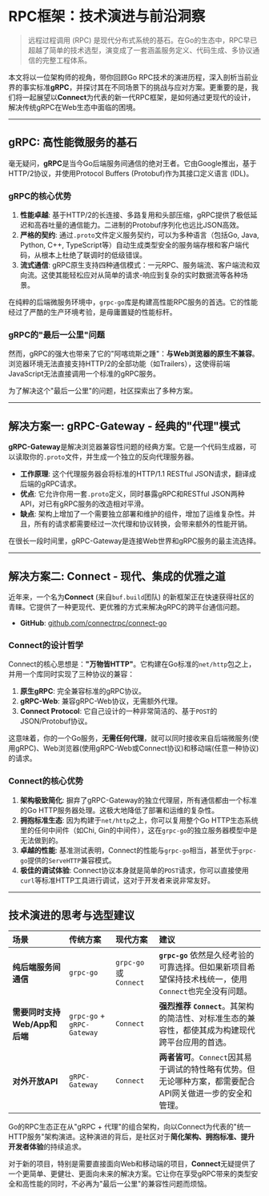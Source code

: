 # RPC框架：技术演进与前沿洞察

> 远程过程调用 (RPC) 是现代分布式系统的基石。在Go的生态中，RPC早已超越了简单的技术选型，演变成了一套涵盖服务定义、代码生成、多协议通信的完整工程体系。

本文将以一位架构师的视角，带你回顾Go RPC技术的演进历程，深入剖析当前业界的事实标准**gRPC**，并探讨其在不同场景下的挑战与应对方案。更重要的是，我们将一起展望以**Connect**为代表的新一代RPC框架，是如何通过更现代的设计，解决传统gRPC在Web生态中面临的困境。

---

## gRPC: 高性能微服务的基石

毫无疑问，**gRPC**是当今Go后端服务间通信的绝对王者。它由Google推出，基于HTTP/2协议，并使用Protocol Buffers (Protobuf)作为其接口定义语言 (IDL)。

### gRPC的核心优势

1.  **性能卓越**: 基于HTTP/2的长连接、多路复用和头部压缩，gRPC提供了极低延迟和高吞吐量的通信能力。二进制的Protobuf序列化也远比JSON高效。
2.  **严格的契约**: 通过`.proto`文件定义服务契约，可以为多种语言（包括Go, Java, Python, C++, TypeScript等）自动生成类型安全的服务端存根和客户端代码，从根本上杜绝了联调时的低级错误。
3.  **流式通信**: gRPC原生支持四种通信模式：一元RPC、服务端流、客户端流和双向流。这使其能轻松应对从简单的请求-响应到复杂的实时数据流等各种场景。

在纯粹的后端微服务环境中，`grpc-go`库是构建高性能RPC服务的首选。它的性能经过了严酷的生产环境考验，是毋庸置疑的性能标杆。

### gRPC的"最后一公里"问题

然而，gRPC的强大也带来了它的"阿喀琉斯之踵"：**与Web浏览器的原生不兼容**。浏览器环境无法直接支持HTTP/2的全部功能（如Trailers），这使得前端JavaScript无法直接调用一个标准的gRPC服务。

为了解决这个"最后一公里"的问题，社区探索出了多种方案。

---

## 解决方案一: gRPC-Gateway - 经典的"代理"模式

**gRPC-Gateway**是解决浏览器兼容性问题的经典方案。它是一个代码生成器，可以读取你的`.proto`文件，并生成一个独立的反向代理服务器。

-   **工作原理**: 这个代理服务器会将标准的HTTP/1.1 RESTful JSON请求，翻译成后端的gRPC请求。
-   **优点**: 它允许你用一套`.proto`定义，同时暴露gRPC和RESTful JSON两种API，对已有gRPC服务的改造相对平滑。
-   **缺点**: 架构上增加了一个需要独立部署和维护的组件，增加了运维复杂性。并且，所有的请求都需要经过一次代理和协议转换，会带来额外的性能开销。

在很长一段时间里，gRPC-Gateway是连接Web世界和gRPC服务的最主流选择。

---

## 解决方案二: Connect - 现代、集成的优雅之道

近年来，一个名为**Connect** (来自`buf.build`团队) 的新框架正在快速获得社区的青睐。它提供了一种更现代、更优雅的方式来解决gRPC的跨平台通信问题。

-   **GitHub**: [github.com/connectrpc/connect-go](https://github.com/connectrpc/connect-go)

### Connect的设计哲学

Connect的核心思想是：**"万物皆HTTP"**。它构建在Go标准的`net/http`包之上，并用一个库同时实现了三种协议的兼容：

1.  **原生gRPC**: 完全兼容标准的gRPC协议。
2.  **gRPC-Web**: 兼容gRPC-Web协议，无需额外代理。
3.  **Connect Protocol**: 它自己设计的一种非常简洁的、基于`POST`的JSON/Protobuf协议。

这意味着，你的一个Go服务，**无需任何代理**，就可以同时接收来自后端微服务(使用gRPC)、Web浏览器(使用gRPC-Web或Connect协议)和移动端(任意一种协议)的请求。

### Connect的核心优势

1.  **架构极致简化**: 摒弃了gRPC-Gateway的独立代理层，所有通信都由一个标准的Go HTTP服务器处理。这极大地降低了部署和运维的复杂性。
2.  **拥抱标准生态**: 因为构建于`net/http`之上，你可以复用整个Go HTTP生态系统里的任何中间件（如Chi, Gin的中间件），这在`grpc-go`的独立服务器模型中是无法做到的。
3.  **卓越的性能**: 基准测试表明，Connect的性能与`grpc-go`相当，甚至优于`grpc-go`提供的`ServeHTTP`兼容模式。
4.  **极佳的调试体验**: Connect协议本身就是简单的`POST`请求，你可以直接使用`curl`等标准HTTP工具进行调试，这对于开发者来说非常友好。

---

## 技术演进的思考与选型建议

| 场景 | 传统方案 | 现代方案 | 建议 |
| :--- | :--- | :--- | :--- |
| **纯后端服务间通信** | `grpc-go` | `grpc-go` 或 `Connect` | **`grpc-go`** 依然是久经考验的可靠选择。但如果新项目希望保持技术栈统一，使用`Connect`也完全没有问题。|
| **需要同时支持Web/App和后端** | `grpc-go` + `gRPC-Gateway` | `Connect` | **强烈推荐 `Connect`**。其架构的简洁性、对标准生态的兼容性，都使其成为构建现代跨平台应用的首选。|
| **对外开放API** | `gRPC-Gateway` | `Connect` | **两者皆可**。`Connect`因其易于调试的特性略有优势。但无论哪种方案，都需要配合API网关做进一步的安全和管理。|

Go的RPC生态正在从"gRPC + 代理"的组合架构，向以Connect为代表的"统一HTTP服务"架构演进。这种演进的背后，是社区对于**简化架构、拥抱标准、提升开发者体验**的持续追求。

对于新的项目，特别是需要直接面向Web和移动端的项目，**Connect**无疑提供了一个更简单、更健壮、更面向未来的解决方案。它让你在享受gRPC带来的类型安全和高性能的同时，不必再为"最后一公里"的兼容性问题而烦恼。
